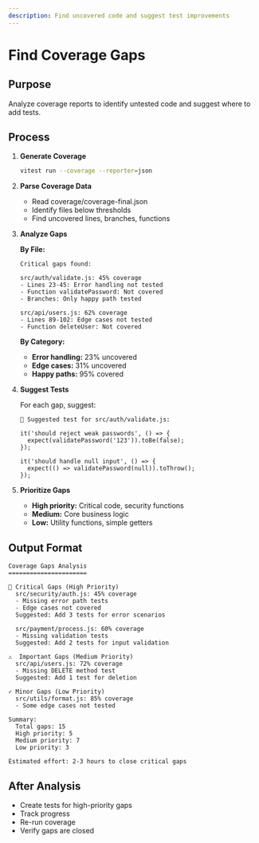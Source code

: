 ```yaml
---
description: Find uncovered code and suggest test improvements
---
```


# Find Coverage Gaps

## Purpose
Analyze coverage reports to identify untested code and suggest where to add tests.

## Process

1. **Generate Coverage**
   ```bash
   vitest run --coverage --reporter=json
   ```

2. **Parse Coverage Data**
   - Read coverage/coverage-final.json
   - Identify files below thresholds
   - Find uncovered lines, branches, functions

3. **Analyze Gaps**

   **By File:**
   ```
   Critical gaps found:

   src/auth/validate.js: 45% coverage
   - Lines 23-45: Error handling not tested
   - Function validatePassword: Not covered
   - Branches: Only happy path tested

   src/api/users.js: 62% coverage
   - Lines 89-102: Edge cases not tested
   - Function deleteUser: Not covered
   ```

   **By Category:**
   - **Error handling:** 23% uncovered
   - **Edge cases:** 31% uncovered
   - **Happy paths:** 95% covered

4. **Suggest Tests**

   For each gap, suggest:
   ```
   📝 Suggested test for src/auth/validate.js:

   it('should reject weak passwords', () => {
     expect(validatePassword('123')).toBe(false);
   });

   it('should handle null input', () => {
     expect(() => validatePassword(null)).toThrow();
   });
   ```

5. **Prioritize Gaps**
   - **High priority:** Critical code, security functions
   - **Medium:** Core business logic
   - **Low:** Utility functions, simple getters

## Output Format

```
Coverage Gaps Analysis
======================

🔴 Critical Gaps (High Priority)
  src/security/auth.js: 45% coverage
  - Missing error path tests
  - Edge cases not covered
  Suggested: Add 3 tests for error scenarios

  src/payment/process.js: 60% coverage
  - Missing validation tests
  Suggested: Add 2 tests for input validation

⚠️  Important Gaps (Medium Priority)
  src/api/users.js: 72% coverage
  - Missing DELETE method test
  Suggested: Add 1 test for deletion

✓ Minor Gaps (Low Priority)
  src/utils/format.js: 85% coverage
  - Some edge cases not tested

Summary:
  Total gaps: 15
  High priority: 5
  Medium priority: 7
  Low priority: 3

Estimated effort: 2-3 hours to close critical gaps
```

## After Analysis

- Create tests for high-priority gaps
- Track progress
- Re-run coverage
- Verify gaps are closed
